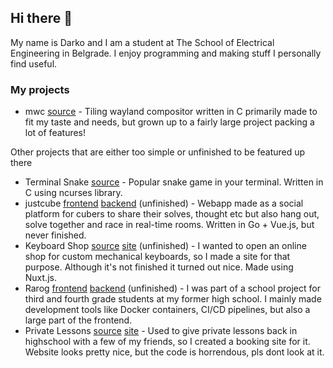 ## Hi there 👋
My name is Darko and I am a student at The School of Electrical Engineering in Belgrade. I enjoy programming and making stuff I personally find useful.

### My projects
- mwc [source](https://github.com/dqrk0jeste/mwc) - Tiling wayland compositor written in C primarily made to fit my taste and needs, but grown up to a fairly large project packing a lot of features!

Other projects that are either too simple or unfinished to be featured up there
- Terminal Snake [source](https://github.com/dqrk0jeste/ncurses-snake) - Popular snake game in your terminal. Written in C using ncurses library.
- justcube [frontend](https://github.com/dqrk0jeste/justcube-frontend) [backend](https://github.com/dqrk0jeste/justcube-backend) (unfinished) - Webapp made as a social platform for cubers to share their solves, thought etc but also hang out, solve together and race in real-time rooms. Written in Go + Vue.js, but never finished.
- Keyboard Shop [source](https://github.com/dqrk0jeste/keyboards) [site](https://keyboards-three.vercel.app/) (unfinished) - I wanted to open an online shop for custom mechanical keyboards, so I made a site for that purpose. Although it's not finished it turned out nice. Made using Nuxt.js.
- Rarog [frontend](https://github.com/dqrk0jeste/rarog-frontend) [backend](https://github.com/dqrk0jeste/rarog-backend) (unfinished) - I was part of a school project for third and fourth grade students at my former high school. I mainly made development tools like Docker containers, CI/CD pipelines, but also a large part of the frontend.
- Private Lessons [source](https://github.com/dqrk0jeste/privatni-casovi) [site](https://privatni-casovi.vercel.app/) - Used to give private lessons back in highschool with a few of my friends, so I created a booking site for it. Website looks pretty nice, but the code is horrendous, pls dont look at it.
